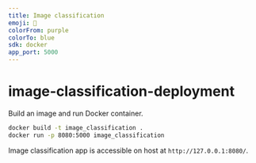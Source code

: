 ```yaml
---
title: Image classification 
emoji: 🦆
colorFrom: purple
colorTo: blue
sdk: docker
app_port: 5000
---
```


# image-classification-deployment

Build an image and run Docker container.
```bash 
docker build -t image_classification .
docker run -p 8080:5000 image_classification 
```

Image classification app is accessible on host at `http://127.0.0.1:8080/`.